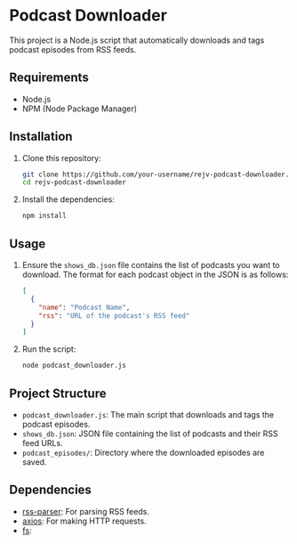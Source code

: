 # Podcast Downloader

This project is a Node.js script that automatically downloads and tags podcast episodes from RSS feeds.

## Requirements

- Node.js
- NPM (Node Package Manager)

## Installation

1. Clone this repository:

   ```bash
   git clone https://github.com/your-username/rejv-podcast-downloader.git
   cd rejv-podcast-downloader
   ```

2. Install the dependencies:
   ```bash
   npm install
   ```

## Usage

1. Ensure the `shows_db.json` file contains the list of podcasts you want to download. The format for each podcast object in the JSON is as follows:

   ```json
   [
     {
       "name": "Podcast Name",
       "rss": "URL of the podcast's RSS feed"
     }
   ]
   ```

2. Run the script:
   ```bash
   node podcast_downloader.js
   ```

## Project Structure

- `podcast_downloader.js`: The main script that downloads and tags the podcast episodes.
- `shows_db.json`: JSON file containing the list of podcasts and their RSS feed URLs.
- `podcast_episodes/`: Directory where the downloaded episodes are saved.

## Dependencies

- [rss-parser](https://www.npmjs.com/package/rss-parser): For parsing RSS feeds.
- [axios](https://www.npmjs.com/package/axios): For making HTTP requests.
- [fs](https://nodejs.org/api/fs.html):

